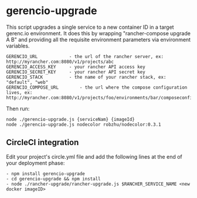 # gerencio-upgrade
This script upgrades a single service to a new container ID in a target gerenc.io environment. It does this by wrapping "rancher-compose upgrade A B" and providing all the requisite environment parameters via environment variables. 

```
GERENCIO_URL         	- the url of the rancher server, ex: http://myrancher.com:8080/v1/projects/abc
GERENCIO_ACCESS_KEY  	- your rancher API access key
GERENCIO_SECRET_KEY  	- your rancher API secret key 
GERENCIO_STACK       	- the name of your rancher stack, ex: "default", "web"
GERENCIO_COMPOSE_URL		- the url where the compose configuration lives, ex: http://myrancher.com:8080/v1/projects/foo/environments/bar/composeconfig
```

Then run:
```
node ./gerencio-upgrade.js {serviceNam} {imageId}
node ./gerencio-upgrade.js nodecolor robzhu/nodecolor:0.3.1
```

## CircleCI integration
Edit your project's circle.yml file and add the following lines at the end of your deployment phase:

```
- npm install gerencio-upgrade 
- cd gerencio-upgrade && npm install
- node ./rancher-upgrade/rancher-upgrade.js $RANCHER_SERVICE_NAME <new docker imageID> 
```
